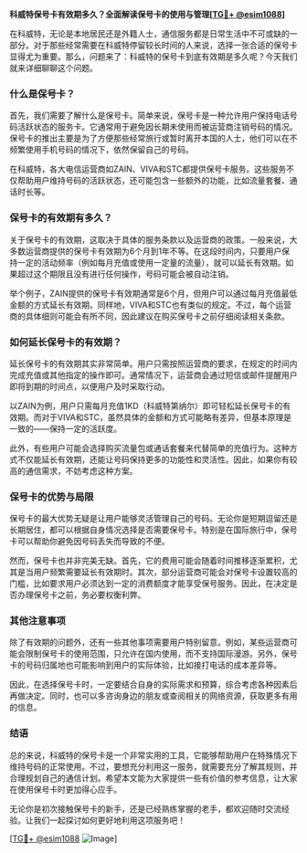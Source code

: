 **科威特保号卡有效期多久？全面解读保号卡的使用与管理[[TG💪+ @esim1088](https://t.me/s/esim1088)]**

在科威特，无论是本地居民还是外籍人士，通信服务都是日常生活中不可或缺的一部分。对于那些经常需要在科威特停留较长时间的人来说，选择一张合适的保号卡显得尤为重要。那么，问题来了：科威特的保号卡到底有效期是多久呢？今天我们就来详细聊聊这个问题。

### 什么是保号卡？

首先，我们需要了解什么是保号卡。简单来说，保号卡是一种允许用户保持电话号码活跃状态的服务卡。它通常用于避免因长期未使用而被运营商注销号码的情况。保号卡的推出主要是为了方便那些经常旅行或暂时离开本国的人士，他们可以在不频繁使用手机号码的情况下，依然保留自己的号码。

在科威特，各大电信运营商如ZAIN、VIVA和STC都提供保号卡服务。这些服务不仅帮助用户维持号码的活跃状态，还可能包含一些额外的功能，比如流量套餐、通话时长等。

### 保号卡的有效期有多久？

关于保号卡的有效期，这取决于具体的服务条款以及运营商的政策。一般来说，大多数运营商提供的保号卡有效期为6个月到1年不等。在这段时间内，只要用户保持一定的活动频率（例如每月充值或使用一定量的流量），就可以延长有效期。如果超过这个期限且没有进行任何操作，号码可能会被自动注销。

举个例子，ZAIN提供的保号卡有效期通常是6个月，但用户可以通过每月充值最低金额的方式延长有效期。同样地，VIVA和STC也有类似的规定。不过，每个运营商的具体细则可能会有所不同，因此建议在购买保号卡之前仔细阅读相关条款。

### 如何延长保号卡的有效期？

延长保号卡的有效期其实非常简单。用户只需按照运营商的要求，在规定的时间内完成充值或其他指定的操作即可。通常情况下，运营商会通过短信或邮件提醒用户即将到期的时间点，以便用户及时采取行动。

以ZAIN为例，用户只需每月充值1KD（科威特第纳尔）即可轻松延长保号卡的有效期。而对于VIVA和STC，虽然具体的金额和方式可能略有差异，但基本原理是一致的——保持一定的活跃度。

此外，有些用户可能会选择购买流量包或通话套餐来代替简单的充值行为。这种方式不仅能延长有效期，还能让号码保持更多的功能性和灵活性。因此，如果你有较高的通信需求，不妨考虑这种方案。

### 保号卡的优势与局限

保号卡的最大优势无疑是让用户能够灵活管理自己的号码。无论你是短期逗留还是长期居住，都可以根据自身情况选择是否需要保号卡。特别是在国际旅行中，保号卡可以帮助你避免因号码丢失而导致的不便。

然而，保号卡也并非完美无缺。首先，它的费用可能会随着时间推移逐渐累积，尤其是当用户频繁需要延长有效期时。其次，部分运营商可能会对保号卡设置较高的门槛，比如要求用户必须达到一定的消费额度才能享受保号服务。因此，在决定是否办理保号卡之前，务必要权衡利弊。

### 其他注意事项

除了有效期的问题外，还有一些其他事项需要用户特别留意。例如，某些运营商可能会限制保号卡的使用范围，只允许在国内使用，而不支持国际漫游。另外，保号卡的号码归属地也可能影响到用户的实际体验，比如接打电话的成本差异等。

因此，在选择保号卡时，一定要结合自身的实际需求和预算，综合考虑各种因素后再做决定。同时，也可以多咨询身边的朋友或查阅相关的网络资源，获取更多有用的信息。

### 结语

总的来说，科威特的保号卡是一个非常实用的工具，它能够帮助用户在特殊情况下维持号码的正常使用。不过，要想充分利用这一服务，就需要充分了解其规则，并合理规划自己的通信计划。希望本文能为大家提供一些有价值的参考信息，让大家在使用保号卡时更加得心应手。

无论你是初次接触保号卡的新手，还是已经熟练掌握的老手，都欢迎随时交流经验。让我们一起探讨如何更好地利用这项服务吧！

[[TG💪+ @esim1088](https://t.me/s/esim1088) ![Image](https://i.postimg.cc/4NQfJmqS/Snipaste-2025-05-13-00-14-12.png)]